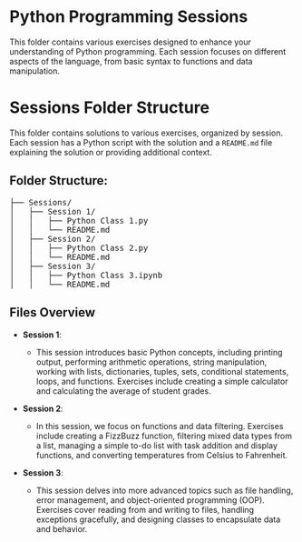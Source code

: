 # Python Programming Sessions

This folder contains various exercises designed to enhance your understanding of Python programming. Each session focuses on different aspects of the language, from basic syntax to functions and data manipulation.

# Sessions Folder Structure

This folder contains solutions to various exercises, organized by session. Each session has a Python script with the solution and a `README.md` file explaining the solution or providing additional context.

## Folder Structure:

<pre>
├── Sessions/
│   ├── Session 1/
│   │   ├── Python Class 1.py
│   │   └── README.md
│   ├── Session 2/
│   │   ├── Python Class 2.py
│   │   └── README.md
│   ├── Session 3/
│   │   ├── Python Class 3.ipynb
│   │   └── README.md
</pre>

## Files Overview

- **Session 1**: 
  - This session introduces basic Python concepts, including printing output, performing arithmetic operations, string manipulation, working with lists, dictionaries, tuples, sets, conditional statements, loops, and functions. Exercises include creating a simple calculator and calculating the average of student grades.

- **Session 2**: 
  - In this session, we focus on functions and data filtering. Exercises include creating a FizzBuzz function, filtering mixed data types from a list, managing a simple to-do list with task addition and display functions, and converting temperatures from Celsius to Fahrenheit.

- **Session 3**: 
  - This session delves into more advanced topics such as file handling, error management, and object-oriented programming (OOP). Exercises cover reading from and writing to files, handling exceptions gracefully, and designing classes to encapsulate data and behavior.

